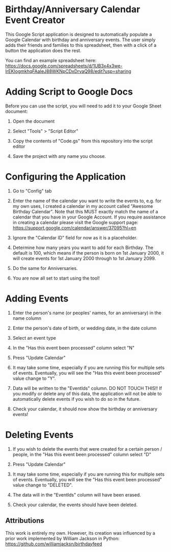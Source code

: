 # Birthday/Anniversary Calendar Event Creator
This Google Script application is designed to automatically populate a Google Calendar with birthday and anniversary events. The user simply adds their friends and families to this spreadsheet, then with a click of a button the application does the rest.

You can find an example spreadsheet here: https://docs.google.com/spreadsheets/d/1UB3x4x3we-IrEKIogmkhqFAaIeJ88WKNpCDxDrvaQ98/edit?usp=sharing

# Adding Script to Google Docs #

Before you can use the script, you will need to add it to your Google Sheet document:
1. Open the document

2. Select "Tools" > "Script Editor"

3. Copy the contents of "Code.gs" from this repository into the script editor

4. Save the project with any name you choose.

# Configuring the Application #

1. Go to "Config" tab

2. Enter the name of the calendar you want to write the events to, e.g. for my own uses, I created a calendar in my account called "Awesome Birthday Calendar". Note that this MUST exactly match the name of a calendar that you have in your Google Account. If you require assistance in creating a calendar please visit the Google support page: https://support.google.com/calendar/answer/37095?hl=en

3. Ignore the "Calendar ID" field for now as it is a placeholder.

4. Determine how many years you want to add for each Birthday. The default is 100, which means if the person is born on 1st January 2000, it will create events for 1st January 2000 through to 1st January 2099.

5. Do the same for Anniversaries.

6. You are now all set to start using the tool!



# Adding Events #

1. Enter the person's name (or peoples' names, for an anniversary) in the name column

2. Enter the person's date of birth, or wedding date, in the date column

3. Select an event type

4. In the "Has this event been processed" column select "N"

5. Press "Update Calendar"

6. It may take some time, especially if you are running this for multiple sets of events. Eventually, you will see the "Has this event been processed" value change to "Y".

7. Data will be written to the "EventIds" column. DO NOT TOUCH THIS!! If you modify or delete any of this data, the application will not be able to automatically delete events if you wish to do so in the future.

8. Check your calendar, it should now show the birthday or anniversary events!


# Deleting Events #

1. If you wish to delete the events that were created for a certain person / people, in the "Has this event been processed" column select "D"

2. Press "Update Calendar"

3. It may take some time, especially if you are running this for multiple sets of events. Eventually, you will see the "Has this event been processed" value change to "DELETED".

4. The data will in the "EventIds" column will have been erased.

5. Check your calendar, the events should have been deleted.


## Attributions ##
This work is entirely my own. However, its creation was influenced by a prior work implemented by William Jackson in Python: https://github.com/williamjacksn/birthdayfeed

